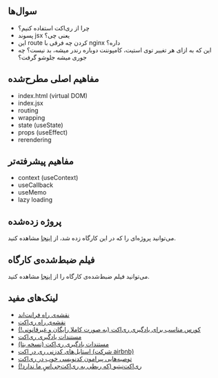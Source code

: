 ## سوال‌ها
- چرا از ری‌اکت استفاده کنیم؟
- پسوند jsx یعنی چی؟
- این route کردن چه فرقی با nginx داره؟
- این که به ازای هر تغییر توی استیت، کامپوننت دوباره رندر میشه، بد نیست؟ چه جوری میشه جلوشو گرفت؟

## مفاهیم اصلی مطرح‌شده
- index.html (virtual DOM)
- index.jsx  
- routing
- wrapping
- state (useState)
- props (useEffect)
- rerendering

## مفاهیم پیشرفته‌تر
- context (useContext)
- useCallback
- useMemo
- lazy loading

## پروژه زده‌شده

می‌توانید پروژه‌ای را که در این کارگاه زده شد، از [اینجا](https://github.com/mbehnasr/react-workshop-web-1400-sharif) مشاهده کنید.

## فیلم ضبط‌شده‌ی کارگاه
می‌توانید فیلم ضبط‌شده‌ی کارگاه را از [اینجا](https://aparat.com/v/CWXkp) مشاهده کنید.


## لینک‌های مفید
- [نقشه‌ی راه فرانت‌اند](https://roadmap.sh/frontend)
- [نقشه‌ی راه ری‌اکت](https://roadmap.sh/react)
- [کورس مناسب برای یادگیری ری‌اکت (به صورت کاملا رایگان و غیرقانونی!)](https://download.ir/mastering-react/)
- [مستندات یادگیری ری‌اکت](https://create-react-app.dev/docs/folder-structure)
- [مستندات یادگیری ری‌اکت (نسخه بتا)](https://beta.reactjs.org/learn)
- [استایل‌های کدزنی ری‌ در اکت (شرکت airbnb)](https://github.com/airbnb/javascript/tree/master/react)
- [توصیه‌هایی پیرامون کدنویسی خوب در ری‌اکت](https://medium.com/swlh/how-to-write-great-react-c4f23f2f3f4f)
- [ری‌اکت‌نیتیو (که ربطی به ری‌اکت‌جی‌اسِِ ما ندارد!)](https://reactnative.dev/)
